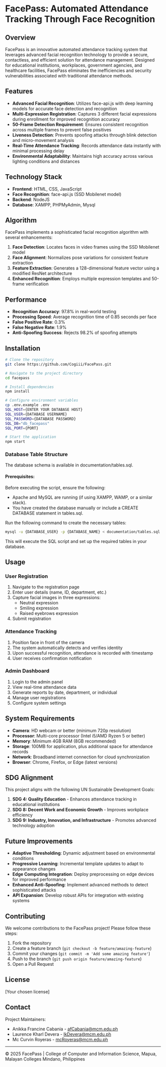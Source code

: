 # FacePass: Automated Attendance Tracking Through Face Recognition

## Overview

FacePass is an innovative automated attendance tracking system that leverages advanced facial recognition technology to provide a secure, contactless, and efficient solution for attendance management. Designed for educational institutions, workplaces, government agencies, and healthcare facilities, FacePass eliminates the inefficiencies and security vulnerabilities associated with traditional attendance methods.

## Features

- **Advanced Facial Recognition**: Utilizes face-api.js with deep learning models for accurate face detection and recognition
- **Multi-Expression Registration**: Captures 3 different facial expressions during enrollment for improved recognition accuracy
- **50-Frame Detection Requirement**: Ensures consistent recognition across multiple frames to prevent false positives
- **Liveness Detection**: Prevents spoofing attacks through blink detection and micro-movement analysis
- **Real-Time Attendance Tracking**: Records attendance data instantly with minimal processing delay
- **Environmental Adaptability**: Maintains high accuracy across various lighting conditions and distances

## Technology Stack

- **Frontend**: HTML, CSS, JavaScript
- **Face Recognition**: face-api.js (SSD Mobilenet model)
- **Backend**: NodeJS
- **Database**: XAMPP, PHPMyAdmin, Mysql

## Algorithm

FacePass implements a sophisticated facial recognition algorithm with several enhancements:

1. **Face Detection**: Locates faces in video frames using the SSD Mobilenet model
2. **Face Alignment**: Normalizes pose variations for consistent feature extraction
3. **Feature Extraction**: Generates a 128-dimensional feature vector using a modified ResNet architecture
4. **Enhanced Recognition**: Employs multiple expression templates and 50-frame verification

## Performance

- **Recognition Accuracy**: 97.8% in real-world testing
- **Processing Speed**: Average recognition time of 0.85 seconds per face
- **False Positive Rate**: 0.3%
- **False Negative Rate**: 1.9%
- **Anti-Spoofing Success**: Rejects 98.2% of spoofing attempts

## Installation

```bash
# Clone the repository
git clone https://github.com/Cogiii/FacePass.git

# Navigate to the project directory
cd facepass

# Install dependencies
npm install

# Configure environment variables
cp .env.example .env
SQL_HOST={ENTER YOUR DATABASE HOST}
SQL_USER={DATABASE USERNAME}
SQL_PASSWORD={DATABASE PASSWORD}
SQL_DB="db_facepass"
SQL_PORT={PORT}

# Start the application
npm start
```

### Database Table Structure
The database schema is available in documentation/tables.sql.

#### Prerequisites:
Before executing the script, ensure the following:
- Apache and MySQL are running (if using XAMPP, WAMP, or a similar stack).
- You have created the database manually or include a CREATE DATABASE statement in tables.sql.

Run the following command to create the necessary tables:
```bash
mysql -u {DATABASE_USER} -p {DATABASE_NAME} < documentation/tables.sql
```
This will execute the SQL script and set up the required tables in your database.

## Usage

### User Registration

1. Navigate to the registration page
2. Enter user details (name, ID, department, etc.)
3. Capture facial images in three expressions:
   - Neutral expression
   - Smiling expression
   - Raised eyebrows expression
4. Submit registration

### Attendance Tracking

1. Position face in front of the camera
2. The system automatically detects and verifies identity
3. Upon successful recognition, attendance is recorded with timestamp
4. User receives confirmation notification

### Admin Dashboard

1. Login to the admin panel
2. View real-time attendance data
3. Generate reports by date, department, or individual
4. Manage user registrations
5. Configure system settings

## System Requirements

- **Camera**: HD webcam or better (minimum 720p resolution)
- **Processor**: Multi-core processor (Intel i5/AMD Ryzen 5 or better)
- **Memory**: Minimum 4GB RAM (8GB recommended)
- **Storage**: 100MB for application, plus additional space for attendance records
- **Network**: Broadband internet connection for cloud synchronization
- **Browser**: Chrome, Firefox, or Edge (latest versions)

## SDG Alignment

This project aligns with the following UN Sustainable Development Goals:

1. **SDG 4: Quality Education** - Enhances attendance tracking in educational institutions
2. **SDG 8: Decent Work and Economic Growth** - Improves workplace efficiency
3. **SDG 9: Industry, Innovation, and Infrastructure** - Promotes advanced technology adoption

## Future Improvements

- **Adaptive Thresholding**: Dynamic adjustment based on environmental conditions
- **Progressive Learning**: Incremental template updates to adapt to appearance changes
- **Edge Computing Integration**: Deploy preprocessing on edge devices for improved performance
- **Enhanced Anti-Spoofing**: Implement advanced methods to detect sophisticated attacks
- **API Expansion**: Develop robust APIs for integration with existing systems

## Contributing

We welcome contributions to the FacePass project! Please follow these steps:

1. Fork the repository
2. Create a feature branch (`git checkout -b feature/amazing-feature`)
3. Commit your changes (`git commit -m 'Add some amazing feature'`)
4. Push to the branch (`git push origin feature/amazing-feature`)
5. Open a Pull Request

## License

[Your chosen license]

## Contact

Project Maintainers:
- Anikka Francine Cabania - afCabania@mcm.edu.ph
- Laurence Kharl Devera - lkDevera@mcm.edu.ph
- Mc Curvin Royeras - mcRoyeras@mcm.edu.ph

---

© 2025 FacePass | College of Computer and Information Science, Mapua, Malayan Colleges Mindano, Philippines
